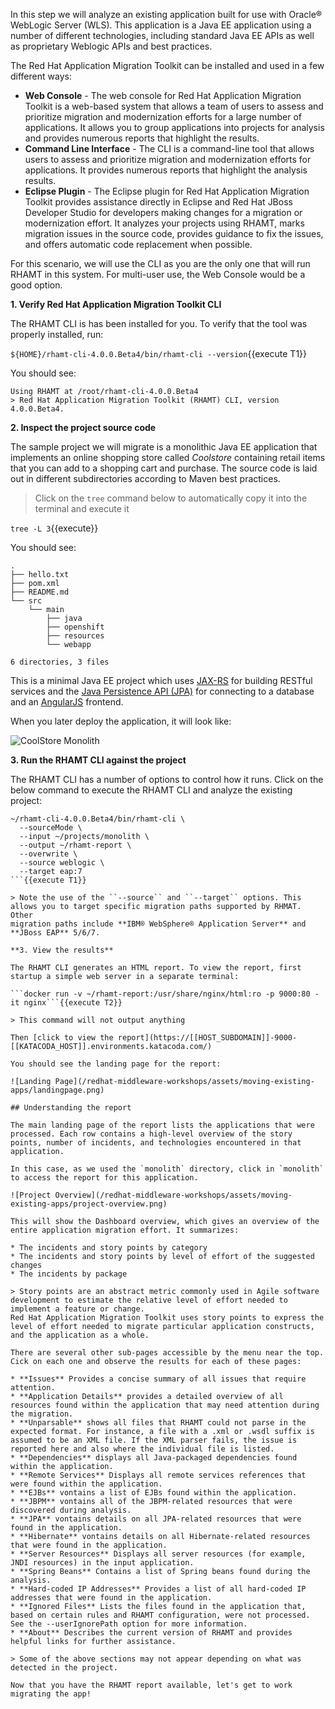 In this step we will analyze an existing application built for use with
Oracle® WebLogic Server (WLS). This application is a Java EE application
using a number of different technologies, including standard Java EE APIs
as well as proprietary Weblogic APIs and best practices.

The Red Hat Application Migration Toolkit can be installed and used in a few different ways:

* **Web Console** - The web console for Red Hat Application Migration Toolkit is a web-based system that allows a team of users to assess and prioritize migration and modernization efforts for a large number of applications. It allows you to group applications into projects for analysis and provides numerous reports that highlight the results.
* **Command Line Interface** - The CLI is a command-line tool that allows users to assess and prioritize migration and modernization efforts for applications. It provides numerous reports that highlight the analysis results.
* **Eclipse Plugin** - The Eclipse plugin for Red Hat Application Migration Toolkit provides assistance directly in Eclipse and Red Hat JBoss Developer Studio for developers making changes for a migration or modernization effort. It analyzes your projects using RHAMT, marks migration issues in the source code, provides guidance to fix the issues, and offers automatic code replacement when possible.

For this scenario, we will use the CLI as you are the only one that will run RHAMT in this system. For multi-user use, the Web Console would be a good option.

**1. Verify Red Hat Application Migration Toolkit CLI**

The RHAMT CLI is has been installed for you. To verify that the tool was properly installed, run:

`${HOME}/rhamt-cli-4.0.0.Beta4/bin/rhamt-cli --version`{{execute T1}}

You should see:

```
Using RHAMT at /root/rhamt-cli-4.0.0.Beta4
> Red Hat Application Migration Toolkit (RHAMT) CLI, version 4.0.0.Beta4.
```

**2. Inspect the project source code**

The sample project we will migrate is a monolithic Java EE application that implements
an online shopping store called _Coolstore_ containing retail items that you can add to a shopping
cart and purchase. The source code is laid out in different
subdirectories according to Maven best practices.

> Click on the `tree` command below to automatically copy it into the terminal and execute it

``tree -L 3``{{execute}}

You should see:

```console
.
├── hello.txt
├── pom.xml
├── README.md
└── src
    └── main
        ├── java
        ├── openshift
        ├── resources
        └── webapp

6 directories, 3 files
```

This is a minimal Java EE project which uses [JAX-RS](https://docs.oracle.com/javaee/7/tutorial/jaxrs.htm) for building
RESTful services and the [Java Persistence API (JPA)](https://docs.oracle.com/javaee/7/tutorial/partpersist.htm) for connecting
to a database and an [AngularJS](https://angularjs.org) frontend.

When you later deploy the application, it will look like:

![CoolStore Monolith](/redhat-middleware-workshops/assets/moving-existing-apps/coolstore-web.png)

**3. Run the RHAMT CLI against the project**

The RHAMT CLI has a number of options to control how it runs. Click on the below command
to execute the RHAMT CLI and analyze the existing project:

```
~/rhamt-cli-4.0.0.Beta4/bin/rhamt-cli \
  --sourceMode \
  --input ~/projects/monolith \
  --output ~/rhamt-report \
  --overwrite \
  --source weblogic \
  --target eap:7
```{{execute T1}}

> Note the use of the ``--source`` and ``--target`` options. This allows you to target specific migration paths supported by RHMAT. Other
migration paths include **IBM® WebSphere® Application Server** and **JBoss EAP** 5/6/7.

**3. View the results**

The RHAMT CLI generates an HTML report. To view the report, first startup a simple web server in a separate terminal:

```docker run -v ~/rhamt-report:/usr/share/nginx/html:ro -p 9000:80 -it nginx```{{execute T2}}

> This command will not output anything

Then [click to view the report](https://[[HOST_SUBDOMAIN]]-9000-[[KATACODA_HOST]].environments.katacoda.com/)

You should see the landing page for the report:

![Landing Page](/redhat-middleware-workshops/assets/moving-existing-apps/landingpage.png)

## Understanding the report

The main landing page of the report lists the applications that were processed. Each row contains a high-level overview of the story points, number of incidents, and technologies encountered in that application.

In this case, as we used the `monolith` directory, click in `monolith` to access the report for this application.

![Project Overview](/redhat-middleware-workshops/assets/moving-existing-apps/project-overview.png)

This will show the Dashboard overview, which gives an overview of the entire application migration effort. It summarizes:

* The incidents and story points by category
* The incidents and story points by level of effort of the suggested changes
* The incidents by package

> Story points are an abstract metric commonly used in Agile software development to estimate the relative level of effort needed to implement a feature or change.
Red Hat Application Migration Toolkit uses story points to express the level of effort needed to migrate particular application constructs, and the application as a whole.

There are several other sub-pages accessible by the menu near the top. Cick on each one and observe the results for each of these pages:

* **Issues** Provides a concise summary of all issues that require attention.
* **Application Details** provides a detailed overview of all resources found within the application that may need attention during the migration.
* **Unparsable** shows all files that RHAMT could not parse in the expected format. For instance, a file with a .xml or .wsdl suffix is assumed to be an XML file. If the XML parser fails, the issue is reported here and also where the individual file is listed.
* **Dependencies** displays all Java-packaged dependencies found within the application.
* **Remote Services** Displays all remote services references that were found within the application.
* **EJBs** vontains a list of EJBs found within the application.
* **JBPM** vontains all of the JBPM-related resources that were discovered during analysis.
* **JPA** vontains details on all JPA-related resources that were found in the application.
* **Hibernate** vontains details on all Hibernate-related resources that were found in the application.
* **Server Resources** Displays all server resources (for example, JNDI resources) in the input application.
* **Spring Beans** Contains a list of Spring beans found during the analysis.
* **Hard-coded IP Addresses** Provides a list of all hard-coded IP addresses that were found in the application.
* **Ignored Files** Lists the files found in the application that, based on certain rules and RHAMT configuration, were not processed. See the --userIgnorePath option for more information.
* **About** Describes the current version of RHAMT and provides helpful links for further assistance.

> Some of the above sections may not appear depending on what was detected in the project.

Now that you have the RHAMT report available, let's get to work migrating the app!